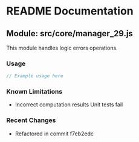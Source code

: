 # README Documentation

## Module: src/core/manager_29.js

This module handles logic errors operations.

### Usage

```javascript
// Example usage here
```

### Known Limitations

- Incorrect computation results Unit tests fail

### Recent Changes

- Refactored in commit f7eb2edc
